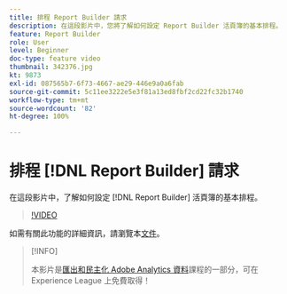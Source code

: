 ```yaml
---
title: 排程 Report Builder 請求
description: 在這段影片中，您將了解如何設定 Report Builder 活頁簿的基本排程。
feature: Report Builder
role: User
level: Beginner
doc-type: feature video
thumbnail: 342376.jpg
kt: 9873
exl-id: 087565b7-6f73-4667-ae29-446e9a0a6fab
source-git-commit: 5c11ee3222e5e3f81a13ed8fbf2cd22fc32b1740
workflow-type: tm+mt
source-wordcount: '82'
ht-degree: 100%

---
```


# 排程 [!DNL Report Builder] 請求

在這段影片中，了解如何設定 [!DNL Report Builder] 活頁簿的基本排程。

>[!VIDEO](https://video.tv.adobe.com/v/342376/?quality=12&learn=on)

如需有關此功能的詳細資訊，請瀏覽本[文件](https://experienceleague.adobe.com/docs/analytics/analyze/report-builder/t-schedule-a-data-request.html?lang=zh-Hant)。

>[!INFO]
>
> 本影片是[匯出和民主化 Adobe Analytics 資料](https://experienceleague.adobe.com/?recommended=Analytics-A-1-2022.1.democratizing)課程的一部分，可在 Experience League 上免費取得！